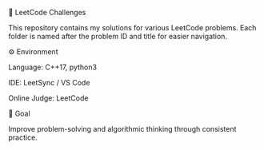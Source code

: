 📘 LeetCode Challenges

This repository contains my solutions for various LeetCode problems.
Each folder is named after the problem ID and title for easier navigation.

⚙️ Environment

Language: C++17, python3

IDE: LeetSync / VS Code

Online Judge: LeetCode

🚀 Goal

Improve problem-solving and algorithmic thinking through consistent practice.
